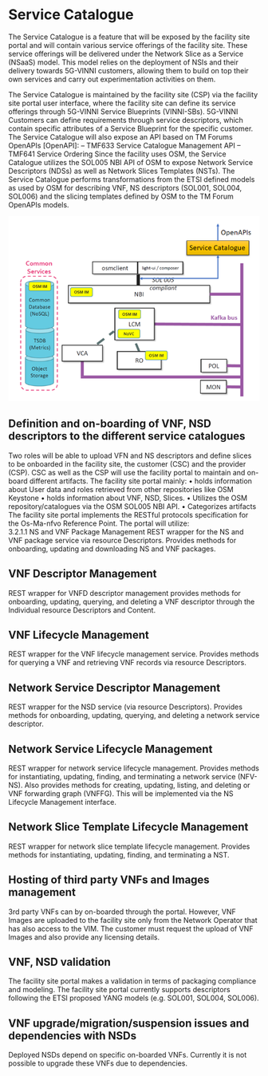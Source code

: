 <!-- TITLE: Service Catalogue -->
<!-- SUBTITLE: Service Catalogue -->

# Service Catalogue

The Service Catalogue is a feature that will be exposed by the facility site portal and will contain various service offerings of the facility site. These service offerings will be delivered under the Network Slice as a Service (NSaaS) model. This model relies on the deployment of NSIs and their delivery towards 5G-VINNI customers, allowing them to build on top their own services and carry out experimentation activities on them.

The Service Catalogue is maintained by the facility site (CSP) via the facility site portal user interface, where the facility site can define its service offerings through 5G-VINNI Service Blueprints (VINNI-SBs). 
5G-VINNI Customers can define requirements through service descriptors, which contain specific attributes of a Service Blueprint for the specific customer.
The Service Catalogue will also expose an API based on TM Forums OpenAPIs [OpenAPI]: 
–	TMF633 Service Catalogue Management API 
–	TMF641 Service Ordering
Since the facility uses OSM, the Service Catalogue utilizes the SOL005 NBI API of OSM to expose Network Service Descriptors (NDSs) as well as Network Slices Templates (NSTs). The Service Catalogue performs transformations from the ETSI defined models as used by OSM for describing VNF, NS descriptors (SOL001, SOL004, SOL006) and the slicing templates defined by OSM to the TM Forum OpenAPIs models. 

![Service Catalog Osm](/uploads/images/service-catalog-osm.png "Service Catalog Osm")

## Definition and on-boarding of VNF, NSD descriptors to the different service catalogues
Two roles will be able to upload VFN and NS descriptors and define slices to be onboarded in the facility site, the customer (CSC) and the provider (CSP).  CSC as well as the CSP will use the facility portal to maintain and on-board different artifacts. The facility site portal mainly:
•	holds information about User data and roles retrieved from other repositories like OSM Keystone 
•	holds information about VNF, NSD, Slices.
•	Utilizes the OSM repository/catalogues via the OSM SOL005 NBI API.
•	Categorizes artifacts
The facility site portal implements the RESTful protocols specification for the Os-Ma-nfvo Reference Point. The portal will utilize:  
3.2.1.1	NS and VNF Package Management
REST wrapper for the NS and VNF package service via resource Descriptors. Provides methods for onboarding, updating and downloading NS and VNF packages.
## VNF Descriptor Management 
REST wrapper for VNFD descriptor management provides methods for onboarding, updating, querying, and deleting a VNF descriptor through the Individual resource Descriptors and Content.
## 	VNF Lifecycle Management
REST wrapper for the VNF lifecycle management service. Provides methods for querying a VNF and retrieving VNF records via resource Descriptors.
## 	Network Service Descriptor Management
REST wrapper for the NSD service (via resource Descriptors). Provides methods for onboarding, updating, querying, and deleting a network service descriptor.
## 	Network Service Lifecycle Management
REST wrapper for network service lifecycle management. Provides methods for instantiating, updating, finding, and terminating a network service (NFV-NS). Also provides methods for creating, updating, listing, and deleting or VNF forwarding graph (VNFFG). This will be implemented via the NS Lifecycle Management interface. 
## 	Network Slice Template Lifecycle Management
REST wrapper for network slice template lifecycle management. Provides methods for instantiating, updating, finding, and terminating a NST. 
## 	Hosting of third party VNFs and Images management
3rd party VNFs can by on-boarded through the portal. However, VNF Images are uploaded to the facility site only from the Network Operator that has also access to the VIM. The customer must request the upload of VNF Images and also provide any licensing details.
## 	VNF, NSD validation
The facility site portal makes a validation in terms of packaging compliance and modeling. The facility site portal currently supports descriptors following the ETSI proposed YANG models (e.g. SOL001, SOL004, SOL006).
## 	VNF upgrade/migration/suspension issues and dependencies with NSDs
Deployed NSDs depend on specific on-boarded VNFs. Currently it is not possible to upgrade these VNFs due to dependencies.



